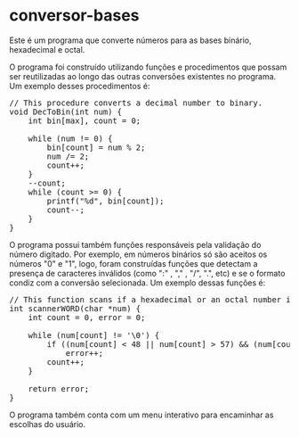 # conversor-bases
Este é um programa que converte números para as bases binário, hexadecimal e octal.

O programa foi construído utilizando funções e procedimentos que possam ser reutilizadas ao longo das outras conversões existentes no programa. Um exemplo desses procedimentos é:

<pre>
// This procedure converts a decimal number to binary.
void DecToBin(int num) {
    int bin[max], count = 0;

    while (num != 0) {
        bin[count] = num % 2;
        num /= 2;
        count++;
    }
    --count;
    while (count >= 0) {
        printf("%d", bin[count]);
        count--;
    }
}
</pre>

O programa possui também funções responsáveis pela validação do número digitado. Por exemplo, em números binários só são aceitos os números "0" e "1", logo, foram construídas funções que detectam a presença de caracteres inválidos (como ":" , "," , "/", ".", etc) e se o formato condiz com a conversão selecionada. Um exemplo dessas funções é:

<pre>
// This function scans if a hexadecimal or an octal number is on the correct pattern.
int scannerWORD(char *num) {
    int count = 0, error = 0;

    while (num[count] != '\0') {
        if ((num[count] < 48 || num[count] > 57) && (num[count] < 65 || num[count] > 70))
            error++;
        count++;
    }

    return error;
}
</pre>

O programa também conta com um menu interativo para encaminhar as escolhas do usuário.
